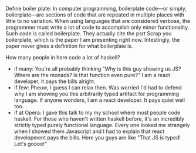 
Define boiler plate:
In computer programming, boilerplate code—or simply, boilerplate—are sections of code that are repeated in multiple places with little to no variation. When using languages that are considered verbose, the programmer must write a lot of code to accomplish only minor functionality. Such code is called boilerplate.
They actually cite the psrt Scrap you boilerplate, which is the paper I am presenting right now. Intestingly, the paper never gives a definition for what boilerplate is.

How many people in here code a lot of haskell?
 - if many: You're all probably thinking "Why is this guy showing us JS? Where are the monads? Is that function even pure?" I am a react developer, it pays the bills alright.
 - if few: Pheuw, I guess I can relax then. Was worried I'd had to defend why I am showing you this arbitrarily typed artifact for programming language. If anyone wonders, I am a react developer. It pays quiet well too.
 - if at Opera: I gave this talk to my my school where most people code haskell. For those who haven't written haskell before, it's an incredibly strictly typed purely functional language. Every one looked me strangely when I showed them Javascript and I had to explain that react development pays the bills. Here you guys are like "That JS is typed! Let's goooo!"
